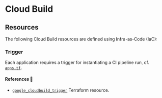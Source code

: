 # Cloud Build

## Resources

The following Cloud Build resources are defined using Infra-as-Code (IaC):

### Trigger

Each application requires a trigger for instantiating a CI pipeline run, cf. [`apps.tf`](../../infra/reference/apps.tf).

#### References 🔗

- [`google_cloudbuild_trigger`](https://registry.terraform.io/providers/hashicorp/google/latest/docs/resources/cloudbuild_trigger) Terraform resource.
